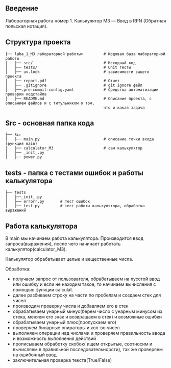 ## Введение
Лабораторная работа номер 1. 
Калькулятор M3 — Ввод в RPN (Обратная польская нотация).


## Структура проекта
   
    ├── laba_1_M3 лабораторной работы>         # Кодовая база лабораторной работы
    │   ├── src/                               # Исходный код
    │   ├── tests/                             # Unit тесты
    │   ├── uv.lock                            # зависимости вашего проекта
    │   ├── report.pdf                         # Отчет
    │   ├── .gitignore                         # git ignore файл
    │   ├──.pre-commit-config.yaml             # Средства автоматизации проверки кодстайла
    │   ├── README.md                          # Описание проекта, с описанием файлов и с титульником о том,
                                               что и какая задача
## Src - основная папка кода
  
    ├── Scr         
    │   ├── main.py                            # описание точки входа (функция main)
    │   ├── calculator_M3                      # сам калькулятор
    │   ├── _init_.py                         
    │   ├── power.py 

## tests - папка с тестами ошибок и работы калькулятора

    ├── tests         
    │   ├──_init_.py                           
    │   ├── errorr.py       # тест ошибок
    │   ├── test.py         # тест работы калькулятора, обработка выражений


## Работа калькулятора

В main мы начинаем работа калькулятора. Производится ввод запроса(выражения), после чего начинает работать калькулятор(calculator_M3).

Калькулятор обрабатывает целые и вещественные числа.

Обработка:
 - получаем запрос от пользователя, обрабатываем на пусстой ввод или ошибку и если не находим такое, то начинаем вычисления с помощью функции calculat.
 - далее разбиваем строку на части по пробелам и создаем стек для чисел
 - производим проверку числа и добавляем его в стек
 - обрабатываем унарный минус(берем число с унарным минусом из стека, меняем его знак и возвращаем в стек) и возможные ошибки
 - обрабатываем унарный плюс(пропускаем его)
 - проверяем бинарные опираторы и кол-во чисел
 - выполняем операции над числами и проверяем правильность ввода и возможность выполнения действий
 - прописываем обработку скобок( ищем открытые, соотносим и вычисляем в правильной последовательнорсти), так же проверяем на ошибочный ввод
 - заключительная проверка текста(True/False)
